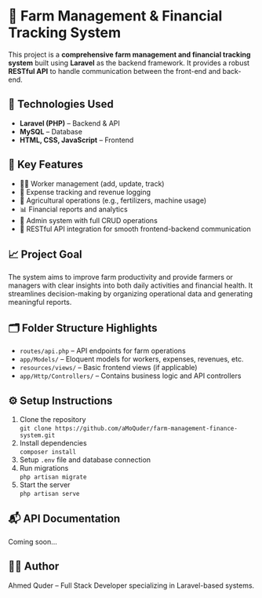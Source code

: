 # 🌾 Farm Management & Financial Tracking System

This project is a **comprehensive farm management and financial tracking system** built using
**Laravel** as the backend framework. It provides a robust 
**RESTful API** to handle communication between the front-end and back-end.

## 🔧 Technologies Used
- **Laravel (PHP)** – Backend & API
- **MySQL** – Database
- **HTML, CSS, JavaScript** – Frontend

## 🚜 Key Features
- 🧑‍🌾 Worker management (add, update, track)
- 💸 Expense tracking and revenue logging
- 🌱 Agricultural operations (e.g., fertilizers, machine usage)
- 📊 Financial reports and analytics
- 🔐 Admin system with full CRUD operations
- 📡 RESTful API integration for smooth frontend-backend communication

## 📈 Project Goal
The system aims to improve farm productivity and provide farmers or managers with clear insights into both daily activities and financial health.
It streamlines decision-making by organizing operational data and generating meaningful reports.

## 🗂️ Folder Structure Highlights
- `routes/api.php` – API endpoints for farm operations
- `app/Models/` – Eloquent models for workers, expenses, revenues, etc.
- `resources/views/` – Basic frontend views (if applicable)
- `app/Http/Controllers/` – Contains business logic and API controllers

## ⚙️ Setup Instructions
1. Clone the repository  
   `git clone https://github.com/aMoQuder/farm-management-finance-system.git`
2. Install dependencies  
   `composer install`
3. Setup `.env` file and database connection
4. Run migrations  
   `php artisan migrate`
5. Start the server  
   `php artisan serve`

## 📬 API Documentation
Coming soon...

## 🧑‍💻 Author
Ahmed Quder – Full Stack Developer specializing in Laravel-based systems.


